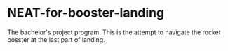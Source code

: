 # NEAT-for-booster-landing
The bachelor's project program. This is the attempt to navigate the rocket bosster at the last part of landing.
